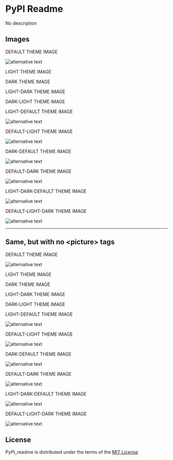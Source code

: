 # PyPI Readme

No description

## Images

DEFAULT THEME IMAGE

<picture>
  <img alt="alternative text" src="https://raw.githubusercontent.com/dakalamin/pypi_readme/main/assets/no_theme.png">
</picture>

LIGHT THEME IMAGE

<picture>
  <source media="(prefers-color-scheme: light)" srcset="https://raw.githubusercontent.com/dakalamin/pypi_readme/main/assets/light_theme.png">
</picture>

DARK THEME IMAGE

<picture>
  <source media="(prefers-color-scheme: dark)" srcset="https://raw.githubusercontent.com/dakalamin/pypi_readme/main/assets/dark_theme.png">
</picture>

LIGHT-DARK THEME IMAGE

<picture>
  <source media="(prefers-color-scheme: light)" srcset="https://raw.githubusercontent.com/dakalamin/pypi_readme/main/assets/light_theme.png">
  <source media="(prefers-color-scheme: dark)" srcset="https://raw.githubusercontent.com/dakalamin/pypi_readme/main/assets/dark_theme.png">
</picture>

DARK-LIGHT THEME IMAGE

<picture>
  <source media="(prefers-color-scheme: dark)" srcset="https://raw.githubusercontent.com/dakalamin/pypi_readme/main/assets/dark_theme.png">
  <source media="(prefers-color-scheme: light)" srcset="https://raw.githubusercontent.com/dakalamin/pypi_readme/main/assets/light_theme.png">
</picture>

LIGHT-DEFAULT THEME IMAGE

<picture>
  <source media="(prefers-color-scheme: light)" srcset="https://raw.githubusercontent.com/dakalamin/pypi_readme/main/assets/light_theme.png">
  <img alt="alternative text" src="https://raw.githubusercontent.com/dakalamin/pypi_readme/main/assets/no_theme.png">
</picture>

DEFAULT-LIGHT THEME IMAGE

<picture>
  <img alt="alternative text" src="https://raw.githubusercontent.com/dakalamin/pypi_readme/main/assets/no_theme.png">
  <source media="(prefers-color-scheme: light)" srcset="https://raw.githubusercontent.com/dakalamin/pypi_readme/main/assets/light_theme.png">
</picture>

DARK-DEFAULT THEME IMAGE

<picture>
  <source media="(prefers-color-scheme: dark)" srcset="https://raw.githubusercontent.com/dakalamin/pypi_readme/main/assets/dark_theme.png">
  <img alt="alternative text" src="https://raw.githubusercontent.com/dakalamin/pypi_readme/main/assets/no_theme.png">
</picture>

DEFAULT-DARK THEME IMAGE

<picture>
  <img alt="alternative text" src="https://raw.githubusercontent.com/dakalamin/pypi_readme/main/assets/no_theme.png">
  <source media="(prefers-color-scheme: dark)" srcset="https://raw.githubusercontent.com/dakalamin/pypi_readme/main/assets/dark_theme.png">
</picture>

LIGHT-DARK-DEFAULT THEME IMAGE

<picture>
  <source media="(prefers-color-scheme: light)" srcset="https://raw.githubusercontent.com/dakalamin/pypi_readme/main/assets/light_theme.png">
  <source media="(prefers-color-scheme: dark)" srcset="https://raw.githubusercontent.com/dakalamin/pypi_readme/main/assets/dark_theme.png">
  <img alt="alternative text" src="https://raw.githubusercontent.com/dakalamin/pypi_readme/main/assets/no_theme.png">
</picture>

DEFAULT-LIGHT-DARK THEME IMAGE

<picture>
  <img alt="alternative text" src="https://raw.githubusercontent.com/dakalamin/pypi_readme/main/assets/no_theme.png">
  <source media="(prefers-color-scheme: light)" srcset="https://raw.githubusercontent.com/dakalamin/pypi_readme/main/assets/light_theme.png">
  <source media="(prefers-color-scheme: dark)" srcset="https://raw.githubusercontent.com/dakalamin/pypi_readme/main/assets/dark_theme.png">
</picture>

---

## Same, but with no \<picture\> tags

DEFAULT THEME IMAGE

<img alt="alternative text" src="https://raw.githubusercontent.com/dakalamin/pypi_readme/main/assets/no_theme.png">

LIGHT THEME IMAGE

<source media="(prefers-color-scheme: light)" srcset="https://raw.githubusercontent.com/dakalamin/pypi_readme/main/assets/light_theme.png">

DARK THEME IMAGE

<source media="(prefers-color-scheme: dark)" srcset="https://raw.githubusercontent.com/dakalamin/pypi_readme/main/assets/dark_theme.png">

LIGHT-DARK THEME IMAGE

<source media="(prefers-color-scheme: light)" srcset="https://raw.githubusercontent.com/dakalamin/pypi_readme/main/assets/light_theme.png">
<source media="(prefers-color-scheme: dark)" srcset="https://raw.githubusercontent.com/dakalamin/pypi_readme/main/assets/dark_theme.png">

DARK-LIGHT THEME IMAGE

<source media="(prefers-color-scheme: dark)" srcset="https://raw.githubusercontent.com/dakalamin/pypi_readme/main/assets/dark_theme.png">
<source media="(prefers-color-scheme: light)" srcset="https://raw.githubusercontent.com/dakalamin/pypi_readme/main/assets/light_theme.png">

LIGHT-DEFAULT THEME IMAGE

<source media="(prefers-color-scheme: light)" srcset="https://raw.githubusercontent.com/dakalamin/pypi_readme/main/assets/light_theme.png">
<img alt="alternative text" src="https://raw.githubusercontent.com/dakalamin/pypi_readme/main/assets/no_theme.png">

DEFAULT-LIGHT THEME IMAGE

<img alt="alternative text" src="https://raw.githubusercontent.com/dakalamin/pypi_readme/main/assets/no_theme.png">
<source media="(prefers-color-scheme: light)" srcset="https://raw.githubusercontent.com/dakalamin/pypi_readme/main/assets/light_theme.png">

DARK-DEFAULT THEME IMAGE

<source media="(prefers-color-scheme: dark)" srcset="https://raw.githubusercontent.com/dakalamin/pypi_readme/main/assets/dark_theme.png">
<img alt="alternative text" src="https://raw.githubusercontent.com/dakalamin/pypi_readme/main/assets/no_theme.png">

DEFAULT-DARK THEME IMAGE

<img alt="alternative text" src="https://raw.githubusercontent.com/dakalamin/pypi_readme/main/assets/no_theme.png">
<source media="(prefers-color-scheme: dark)" srcset="https://raw.githubusercontent.com/dakalamin/pypi_readme/main/assets/dark_theme.png">

LIGHT-DARK-DEFAULT THEME IMAGE

<source media="(prefers-color-scheme: light)" srcset="https://raw.githubusercontent.com/dakalamin/pypi_readme/main/assets/light_theme.png">
<source media="(prefers-color-scheme: dark)" srcset="https://raw.githubusercontent.com/dakalamin/pypi_readme/main/assets/dark_theme.png">
<img alt="alternative text" src="https://raw.githubusercontent.com/dakalamin/pypi_readme/main/assets/no_theme.png">


DEFAULT-LIGHT-DARK THEME IMAGE

<img alt="alternative text" src="https://raw.githubusercontent.com/dakalamin/pypi_readme/main/assets/no_theme.png">
<source media="(prefers-color-scheme: light)" srcset="https://raw.githubusercontent.com/dakalamin/pypi_readme/main/assets/light_theme.png">
<source media="(prefers-color-scheme: dark)" srcset="https://raw.githubusercontent.com/dakalamin/pypi_readme/main/assets/dark_theme.png">

## License

PyPI_readme is distributed under the terms of the [MIT License](LICENSE)
